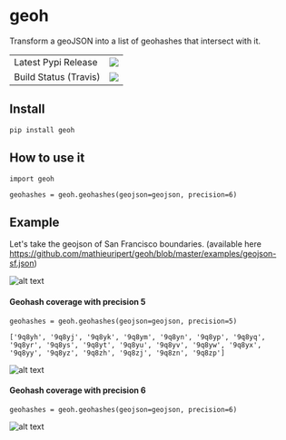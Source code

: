 # geoh
Transform a geoJSON into a list of geohashes that intersect with it.

<table>
<tr>
  <td>Latest Pypi Release</td>
  <td>
    <a href="https://badge.fury.io/py/geoh">
      <img src="https://badge.fury.io/py/geoh.svg" />
    </a>
  </td>
 </tr>
  <tr>
  <td>Build Status (Travis)</td>
  <td>
    <a href="https://travis-ci.org/mathieuripert/geoh">
      <img src="https://travis-ci.org/mathieuripert/geoh.svg?branch=master" />
    </a>
  </td>
 </tr>
</table>


## Install

`pip install geoh`


## How to use it

```
import geoh

geohashes = geoh.geohashes(geojson=geojson, precision=6)

```

## Example

Let's take the geojson of San Francisco boundaries. (available here https://github.com/mathieuripert/geoh/blob/master/examples/geojson-sf.json)

![alt text](https://i.imgur.com/e5uN0oK.png)

#### Geohash coverage with precision 5
`geohashes = geoh.geohashes(geojson=geojson, precision=5)`
```
['9q8yh', '9q8yj', '9q8yk', '9q8ym', '9q8yn', '9q8yp', '9q8yq', '9q8yr', '9q8ys', '9q8yt', '9q8yu', '9q8yv', '9q8yw', '9q8yx', '9q8yy', '9q8yz', '9q8zh', '9q8zj', '9q8zn', '9q8zp']
```

![alt text](https://i.imgur.com/qAxtaNh.png)

#### Geohash coverage with precision 6
`geohashes = geoh.geohashes(geojson=geojson, precision=6)`

![alt text](https://i.imgur.com/LonsbLD.jpg)



